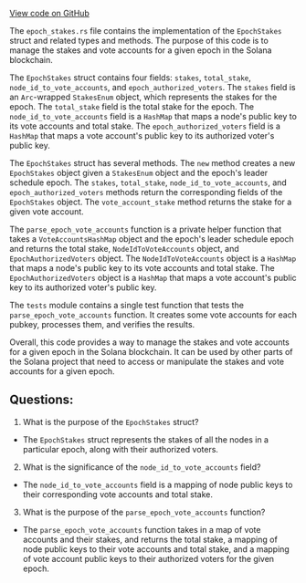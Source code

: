 
[View code on GitHub](https://github.com/solana-labs/solana/blob/master/runtime/src/epoch_stakes.rs)

The `epoch_stakes.rs` file contains the implementation of the `EpochStakes` struct and related types and methods. The purpose of this code is to manage the stakes and vote accounts for a given epoch in the Solana blockchain. 

The `EpochStakes` struct contains four fields: `stakes`, `total_stake`, `node_id_to_vote_accounts`, and `epoch_authorized_voters`. The `stakes` field is an `Arc`-wrapped `StakesEnum` object, which represents the stakes for the epoch. The `total_stake` field is the total stake for the epoch. The `node_id_to_vote_accounts` field is a `HashMap` that maps a node's public key to its vote accounts and total stake. The `epoch_authorized_voters` field is a `HashMap` that maps a vote account's public key to its authorized voter's public key.

The `EpochStakes` struct has several methods. The `new` method creates a new `EpochStakes` object given a `StakesEnum` object and the epoch's leader schedule epoch. The `stakes`, `total_stake`, `node_id_to_vote_accounts`, and `epoch_authorized_voters` methods return the corresponding fields of the `EpochStakes` object. The `vote_account_stake` method returns the stake for a given vote account.

The `parse_epoch_vote_accounts` function is a private helper function that takes a `VoteAccountsHashMap` object and the epoch's leader schedule epoch and returns the total stake, `NodeIdToVoteAccounts` object, and `EpochAuthorizedVoters` object. The `NodeIdToVoteAccounts` object is a `HashMap` that maps a node's public key to its vote accounts and total stake. The `EpochAuthorizedVoters` object is a `HashMap` that maps a vote account's public key to its authorized voter's public key.

The `tests` module contains a single test function that tests the `parse_epoch_vote_accounts` function. It creates some vote accounts for each pubkey, processes them, and verifies the results.

Overall, this code provides a way to manage the stakes and vote accounts for a given epoch in the Solana blockchain. It can be used by other parts of the Solana project that need to access or manipulate the stakes and vote accounts for a given epoch.
## Questions: 
 1. What is the purpose of the `EpochStakes` struct?
- The `EpochStakes` struct represents the stakes of all the nodes in a particular epoch, along with their authorized voters.

2. What is the significance of the `node_id_to_vote_accounts` field?
- The `node_id_to_vote_accounts` field is a mapping of node public keys to their corresponding vote accounts and total stake.

3. What is the purpose of the `parse_epoch_vote_accounts` function?
- The `parse_epoch_vote_accounts` function takes in a map of vote accounts and their stakes, and returns the total stake, a mapping of node public keys to their vote accounts and total stake, and a mapping of vote account public keys to their authorized voters for the given epoch.